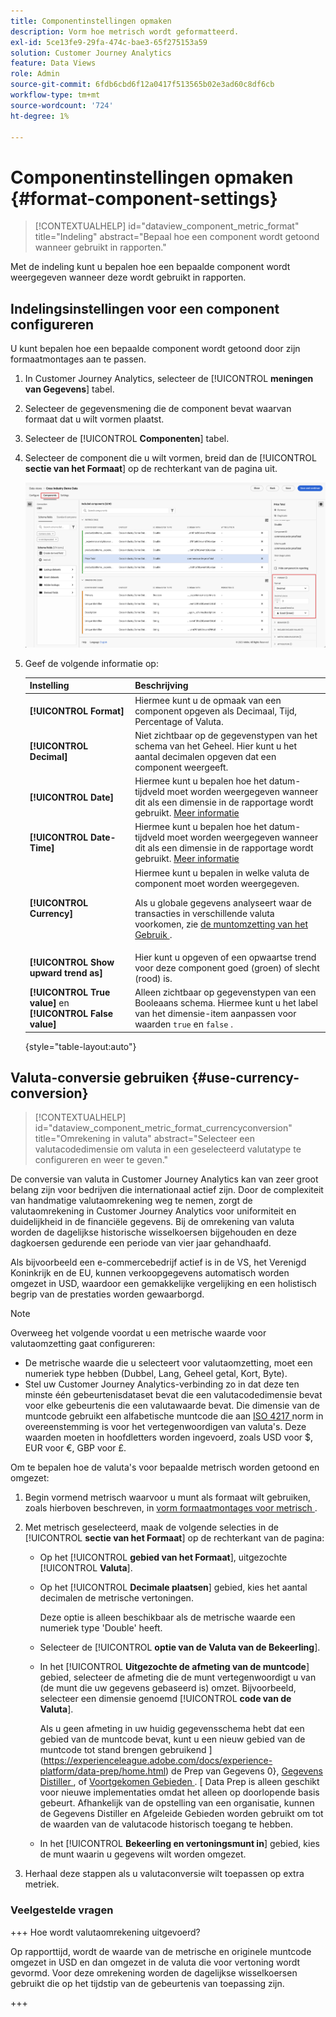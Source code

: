 ```yaml
---
title: Componentinstellingen opmaken
description: Vorm hoe metrisch wordt geformatteerd.
exl-id: 5ce13fe9-29fa-474c-bae3-65f275153a59
solution: Customer Journey Analytics
feature: Data Views
role: Admin
source-git-commit: 6fdb6cbd6f12a0417f513565b02e3ad60c8df6cb
workflow-type: tm+mt
source-wordcount: '724'
ht-degree: 1%

---
```


# Componentinstellingen opmaken {#format-component-settings}

<!-- markdownlint-disable MD034 -->

>[!CONTEXTUALHELP]
>id="dataview_component_metric_format"
>title="Indeling"
>abstract="Bepaal hoe een component wordt getoond wanneer gebruikt in rapporten."

<!-- markdownlint-enable MD034 -->


Met de indeling kunt u bepalen hoe een bepaalde component wordt weergegeven wanneer deze wordt gebruikt in rapporten.

## Indelingsinstellingen voor een component configureren

U kunt bepalen hoe een bepaalde component wordt getoond door zijn formaatmontages aan te passen.

1. In Customer Journey Analytics, selecteer de [!UICONTROL **meningen van Gegevens**] tabel.

1. Selecteer de gegevensmening die de component bevat waarvan formaat dat u wilt vormen plaatst.

1. Selecteer de [!UICONTROL **Componenten**] tabel.

1. Selecteer de component die u wilt vormen, breid dan de [!UICONTROL **sectie van het Formaat**] op de rechterkant van de pagina uit.

   ![ montages van het Formaat ](../assets/format-settings.png)

1. Geef de volgende informatie op:

   | Instelling | Beschrijving |
   | --- | --- |
   | **[!UICONTROL Format]** | Hiermee kunt u de opmaak van een component opgeven als Decimaal, Tijd, Percentage of Valuta. |
   | **[!UICONTROL Decimal]** | Niet zichtbaar op de gegevenstypen van het schema van het Geheel. Hier kunt u het aantal decimalen opgeven dat een component weergeeft. |
   | **[!UICONTROL Date]** | Hiermee kunt u bepalen hoe het datum-tijdveld moet worden weergegeven wanneer dit als een dimensie in de rapportage wordt gebruikt. [Meer informatie](../../use-cases/data-views/data-views-usecases.md#date-and-date-time-use-cases) |
   | **[!UICONTROL Date-Time]** | Hiermee kunt u bepalen hoe het datum-tijdveld moet worden weergegeven wanneer dit als een dimensie in de rapportage wordt gebruikt. [Meer informatie](../../use-cases/data-views/data-views-usecases.md#date-and-date-time-use-cases) |
   | **[!UICONTROL Currency]** | Hiermee kunt u bepalen in welke valuta de component moet worden weergegeven. <p>Als u globale gegevens analyseert waar de transacties in verschillende valuta voorkomen, zie [ de muntomzetting van het Gebruik ](#use-currency-conversion).</p> |
   | **[!UICONTROL Show upward trend as]** | Hier kunt u opgeven of een opwaartse trend voor deze component goed (groen) of slecht (rood) is. |
   | **[!UICONTROL True value]** en **[!UICONTROL False value]** | Alleen zichtbaar op gegevenstypen van een Booleaans schema. Hiermee kunt u het label van het dimensie-item aanpassen voor waarden `true` en `false` . |

   {style="table-layout:auto"}

## Valuta-conversie gebruiken {#use-currency-conversion}

<!-- markdownlint-disable MD034 -->

>[!CONTEXTUALHELP]
>id="dataview_component_metric_format_currencyconversion"
>title="Omrekening in valuta"
>abstract="Selecteer een valutacodedimensie om valuta in een geselecteerd valutatype te configureren en weer te geven."

<!-- markdownlint-enable MD034 -->

De conversie van valuta in Customer Journey Analytics kan van zeer groot belang zijn voor bedrijven die internationaal actief zijn. Door de complexiteit van handmatige valutaomrekening weg te nemen, zorgt de valutaomrekening in Customer Journey Analytics voor uniformiteit en duidelijkheid in de financiële gegevens. Bij de omrekening van valuta worden de dagelijkse historische wisselkoersen bijgehouden en deze dagkoersen gedurende een periode van vier jaar gehandhaafd.

Als bijvoorbeeld een e-commercebedrijf actief is in de VS, het Verenigd Koninkrijk en de EU, kunnen verkoopgegevens automatisch worden omgezet in USD, waardoor een gemakkelijke vergelijking en een holistisch begrip van de prestaties worden gewaarborgd.

>[!NOTE]
>
>Overweeg het volgende voordat u een metrische waarde voor valutaomzetting gaat configureren:
>
>* De metrische waarde die u selecteert voor valutaomzetting, moet een numeriek type hebben (Dubbel, Lang, Geheel getal, Kort, Byte).
>* Stel uw Customer Journey Analytics-verbinding zo in dat deze ten minste één gebeurtenisdataset bevat die een valutacodedimensie bevat voor elke gebeurtenis die een valutawaarde bevat. Die dimensie van de muntcode gebruikt een alfabetische muntcode die aan [ ISO 4217 ](https://www.iso.org/iso-4217-currency-codes.html) norm in overeenstemming is voor het vertegenwoordigen van valuta&#39;s. Deze waarden moeten in hoofdletters worden ingevoerd, zoals USD voor $, EUR voor €, GBP voor £.

Om te bepalen hoe de valuta&#39;s voor bepaalde metrisch worden getoond en omgezet:

1. Begin vormend metrisch waarvoor u munt als formaat wilt gebruiken, zoals hierboven beschreven, in [ vorm formaatmontages voor metrisch ](#configure-format-settings-for-a-metric).

1. Met metrisch geselecteerd, maak de volgende selecties in de [!UICONTROL **sectie van het Formaat**] op de rechterkant van de pagina:

   * Op het [!UICONTROL **gebied van het Formaat**], uitgezochte [!UICONTROL **Valuta**].

   * Op het [!UICONTROL **Decimale plaatsen**] gebied, kies het aantal decimalen de metrische vertoningen.

     Deze optie is alleen beschikbaar als de metrische waarde een numeriek type &#39;Double&#39; heeft.

   * Selecteer de [!UICONTROL **optie van de Valuta van de Bekeerling**].

   * In het [!UICONTROL **Uitgezochte de afmeting van de muntcode**] gebied, selecteer de afmeting die de munt vertegenwoordigt u van (de munt die uw gegevens gebaseerd is) omzet. Bijvoorbeeld, selecteer een dimensie genoemd [!UICONTROL **code van de Valuta**].

     Als u geen afmeting in uw huidig gegevensschema hebt dat een gebied van de muntcode bevat, kunt u een nieuw gebied van de muntcode tot stand brengen gebruikend ](https://experienceleague.adobe.com/docs/experience-platform/data-prep/home.html) de Prep van Gegevens 0}, [ Gegevens Distiller ](https://experienceleague.adobe.com/docs/experience-platform/query/data-distiller/overview.html), of [ Voortgekomen Gebieden ](/help/data-views/derived-fields/derived-fields.md). [ Data Prep is alleen geschikt voor nieuwe implementaties omdat het alleen op doorlopende basis gebeurt. Afhankelijk van de opstelling van een organisatie, kunnen de Gegevens Distiller en Afgeleide Gebieden worden gebruikt om tot de waarden van de valutacode historisch toegang te hebben.

   * In het [!UICONTROL **Bekeerling en vertoningsmunt in**] gebied, kies de munt waarin u gegevens wilt worden omgezet.

1. Herhaal deze stappen als u valutaconversie wilt toepassen op extra metriek.



### Veelgestelde vragen

+++ Hoe wordt valutaomrekening uitgevoerd?

Op rapporttijd, wordt de waarde van de metrische en originele muntcode omgezet in USD en dan omgezet in de valuta die voor vertoning wordt gevormd. Voor deze omrekening worden de dagelijkse wisselkoersen gebruikt die op het tijdstip van de gebeurtenis van toepassing zijn.

+++

